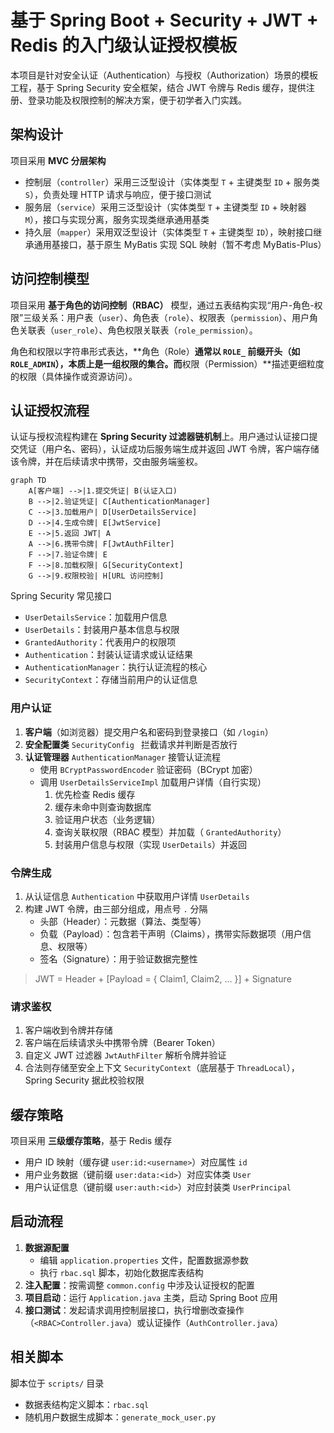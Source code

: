 # 基于 Spring Boot + Security + JWT + Redis 的入门级认证授权模板

本项目是针对安全认证（Authentication）与授权（Authorization）场景的模板工程，基于 Spring Security 安全框架，结合 JWT 令牌与 Redis 缓存，提供注册、登录功能及权限控制的解决方案，便于初学者入门实践。

## 架构设计

项目采用 **MVC 分层架构**

- 控制层（`controller`）采用三泛型设计（实体类型 `T` + 主键类型 `ID` + 服务类 `S`），负责处理 HTTP 请求与响应，便于接口测试
- 服务层（`service`）采用三泛型设计（实体类型 `T` + 主键类型 `ID` + 映射器 `M`），接口与实现分离，服务实现类继承通用基类
- 持久层（`mapper`）采用双泛型设计（实体类型 `T` + 主键类型 `ID`），映射接口继承通用基接口，基于原生 MyBatis 实现 SQL 映射（暂不考虑 MyBatis-Plus）

## 访问控制模型

项目采用 **基于角色的访问控制（RBAC）** 模型，通过五表结构实现“用户-角色-权限”三级关系：用户表（`user`）、角色表（`role`）、权限表（`permission`）、用户角色关联表（`user_role`）、角色权限关联表（`role_permission`）。

角色和权限以字符串形式表达，**角色（Role）**通常以 `ROLE_` 前缀开头（如  `ROLE_ADMIN`），本质上是一组权限的集合。而**权限（Permission）**描述更细粒度的权限（具体操作或资源访问）。

## 认证授权流程

认证与授权流程构建在 **Spring Security 过滤器链机制**上。用户通过认证接口提交凭证（用户名、密码），认证成功后服务端生成并返回 JWT 令牌，客户端存储该令牌，并在后续请求中携带，交由服务端鉴权。

```mermaid
graph TD
    A[客户端] -->|1.提交凭证| B(认证入口)
    B -->|2.验证凭证| C[AuthenticationManager]
    C -->|3.加载用户| D[UserDetailsService]
    D -->|4.生成令牌| E[JwtService]
    E -->|5.返回 JWT| A
    A -->|6.携带令牌| F[JwtAuthFilter]
    F -->|7.验证令牌| E
    F -->|8.加载权限| G[SecurityContext]
    G -->|9.权限校验| H[URL 访问控制]
```

Spring Security 常见接口

- `UserDetailsService`：加载用户信息
- `UserDetails`：封装用户基本信息与权限
- `GrantedAuthority`：代表用户的权限项
- `Authentication`：封装认证请求或认证结果
- `AuthenticationManager`：执行认证流程的核心
- `SecurityContext`：存储当前用户的认证信息

### 用户认证

1. **客户端**（如浏览器）提交用户名和密码到登录接口（如 `/login`）
2. **安全配置类**  `SecurityConfig ` 拦截请求并判断是否放行
3. **认证管理器**  `AuthenticationManager` 接管认证流程
   - 使用 `BCryptPasswordEncoder` 验证密码（BCrypt 加密）
   - 调用 `UserDetailsServiceImpl` 加载用户详情（自行实现）
     1. 优先检查 Redis 缓存
     2. 缓存未命中则查询数据库
     3. 验证用户状态（业务逻辑）
     4. 查询关联权限（RBAC 模型）并加载（ `GrantedAuthority`）
     5. 封装用户信息与权限（实现 `UserDetails`）并返回

### 令牌生成

1. 从认证信息 `Authentication` 中获取用户详情 `UserDetails`
2. 构建 JWT 令牌，由三部分组成，用点号 `.` 分隔
   - 头部（Header）：元数据（算法、类型等）
   - 负载（Payload）：包含若干声明（Claims），携带实际数据项（用户信息、权限等）
   - 签名（Signature）：用于验证数据完整性

> JWT = Header + [Payload = { Claim1, Claim2, ... }] + Signature

### 请求鉴权

1. 客户端收到令牌并存储
2. 客户端在后续请求头中携带令牌（Bearer Token）
3. 自定义 JWT 过滤器 `JwtAuthFilter` 解析令牌并验证
4. 合法则存储至安全上下文 `SecurityContext`（底层基于 `ThreadLocal`），Spring Security 据此校验权限

## 缓存策略

项目采用 **三级缓存策略**，基于 Redis 缓存

- 用户 ID 映射（缓存键 `user:id:<username>`）对应属性 `id`
- 用户业务数据（键前缀 `user:data:<id>`）对应实体类 `User`
- 用户认证信息（键前缀 `user:auth:<id>`）对应封装类 `UserPrincipal`

## 启动流程

1. **数据源配置**
   - 编辑 `application.properties` 文件，配置数据源参数
   - 执行 `rbac.sql` 脚本，初始化数据库表结构
2. **注入配置**：按需调整 `common.config` 中涉及认证授权的配置
3. **项目启动**：运行 `Application.java` 主类，启动 Spring Boot 应用
4. **接口测试**：发起请求调用控制层接口，执行增删改查操作（`<RBAC>Controller.java`）或认证操作（`AuthController.java`）

## 相关脚本

脚本位于 `scripts/` 目录

- 数据表结构定义脚本：`rbac.sql` 
- 随机用户数据生成脚本：`generate_mock_user.py`
